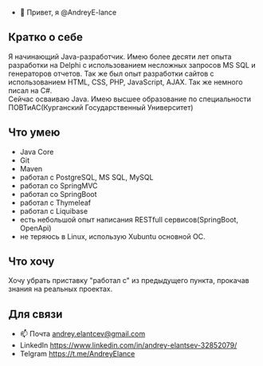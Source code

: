 - 👋 Привет, я @AndreyE-lance

## Кратко о себе
Я начинающий Java-разработчик.  Имею более десяти лет опыта разработки на Delphi с использованием несложных запросов MS SQL и генераторов отчетов. 
Так же был опыт разработки сайтов с использованием HTML, CSS, PHP, JavaScript, AJAX. Так же немного писал на C#.   
Сейчас осваиваю Java. 
Имею высшее образование по специальности ПОВТиАС(Курганский Государственный Университет)

## Что умею
- Java Core
- Git
- Maven
- работал с PostgreSQL, MS SQL, MySQL
- работал со SpringMVC
- работал со SpringBoot
- работал с Thymeleaf
- работал с Liquibase
- есть небольшой опыт написания RESTfull сервисов(SpringBoot, OpenApi) 
- не теряюсь в Linux, использую Xubuntu основной ОС.

## Что хочу
Хочу убрать приставку "работал с" из предыдущего пункта, прокачав знания на реальных проектах.

## Для связи

- 📫 Почта    andrey.elantcev@gmail.com
- LinkedIn https://www.linkedin.com/in/andrey-elantsev-32852079/
- Telgram https://t.me/AndreyElance


<!---
AndreyE-lance/AndreyE-lance is a ✨ special ✨ repository because its `README.md` (this file) appears on your GitHub profile.
You can click the Preview link to take a look at your changes.
--->
